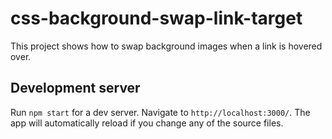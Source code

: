 # css-background-swap-link-target

This project shows how to swap background images when a link is hovered over.

## Development server

Run `npm start` for a dev server. Navigate to `http://localhost:3000/`. The app will automatically reload if you change any of the source files.

